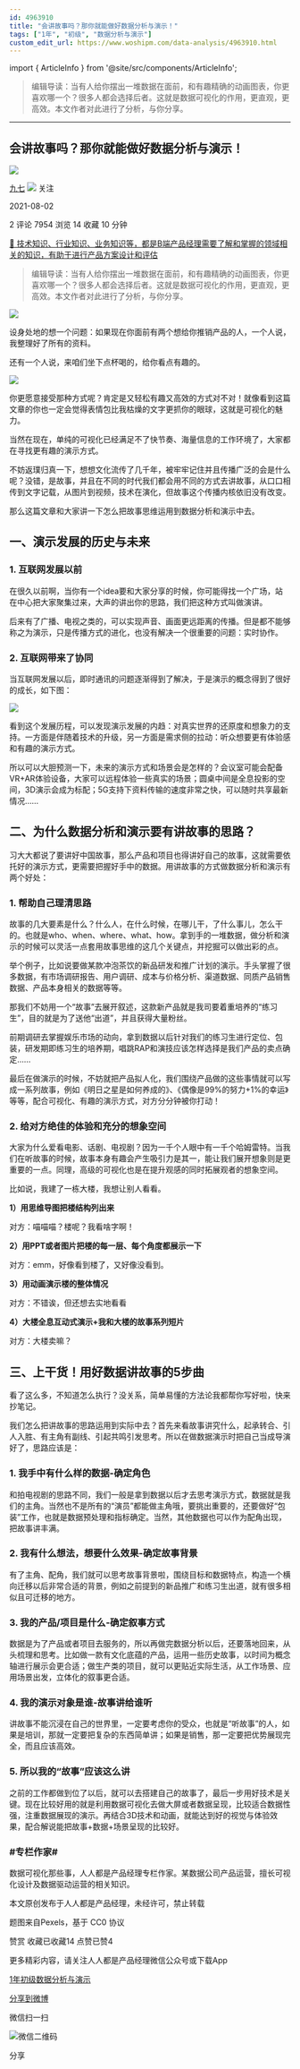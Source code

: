 ```yaml
---
id: 4963910
title: "会讲故事吗？那你就能做好数据分析与演示！"
tags: ["1年", "初级", "数据分析与演示"]
custom_edit_url: https://www.woshipm.com/data-analysis/4963910.html
---
```

import { ArticleInfo } from '@site/src/components/ArticleInfo';

<ArticleInfo
    author="九七"
    authorLink="https://www.woshipm.com/u/1149002"
    published="2021-08-02"
    views={7954}
    comments={2}
    collects={14}
/>

> 编辑导读：当有人给你摆出一堆数据在面前，和有趣精确的动画图表，你更喜欢哪一个？很多人都会选择后者。这就是数据可视化的作用，更直观，更高效。本文作者对此进行了分析，与你分享。

---

## 会讲故事吗？那你就能做好数据分析与演示！

[![](https://image.woshipm.com/wp-files/2021/07/xGWVKprR02jObP50eCoi.jpg!/both/72x72)](https://www.woshipm.com/u/1149002)

[九七](https://www.woshipm.com/u/1149002) ![](https://static.woshipm.com/tag/1121_1@2x.png) 关注

2021-08-02

2 评论 7954 浏览 14 收藏 10 分钟

[🔗 技术知识、行业知识、业务知识等，都是B端产品经理需要了解和掌握的领域相关的知识，有助于进行产品方案设计和评估](https://ke.qidianla.com/courses/bcpm)

> 编辑导读：当有人给你摆出一堆数据在面前，和有趣精确的动画图表，你更喜欢哪一个？很多人都会选择后者。这就是数据可视化的作用，更直观，更高效。本文作者对此进行了分析，与你分享。

![](https://image.woshipm.com/wp-files/2021/07/TBUTYfyJVu4KGAyd5CXr.jpg)

设身处地的想一个问题：如果现在你面前有两个想给你推销产品的人，一个人说，我整理好了所有的资料。

还有一个人说，来咱们坐下点杯喝的，给你看点有趣的。

![](https://image.woshipm.com/wp-files/2021/07/4GgN7shjpYshWMULh7t5.png)

你更愿意接受那种方式呢？肯定是又轻松有趣又高效的方式对不对！就像看到这篇文章的你也一定会觉得表情包比我枯燥的文字更抓你的眼球，这就是可视化的魅力。

当然在现在，单纯的可视化已经满足不了快节奏、海量信息的工作环境了，大家都在寻找更有趣的演示方式。

不妨返璞归真一下，想想文化流传了几千年，被牢牢记住并且传播广泛的会是什么呢？没错，是故事，并且在不同的时代我们都会用不同的方式去讲故事，从口口相传到文字记载，从图片到视频，技术在演化，但故事这个传播内核依旧没有改变。

那么这篇文章和大家讲一下怎么把故事思维运用到数据分析和演示中去。

## 一、演示发展的历史与未来

### 1\. 互联网发展以前

在很久以前啊，当你有一个idea要和大家分享的时候，你可能得找一个广场，站在中心把大家聚集过来，大声的讲出你的思路，我们把这种方式叫做演讲。

后来有了广播、电视之类的，可以实现声音、画面更远距离的传播。但是都不能够称之为演示，只是传播方式的进化，也没有解决一个很重要的问题：实时协作。

### 2\. 互联网带来了协同

当互联网发展以后，即时通讯的问题逐渐得到了解决，于是演示的概念得到了很好的成长，如下图：

![](https://image.woshipm.com/wp-files/2021/08/j24fgt7tILAHW1FtlnH9.png)

看到这个发展历程，可以发现演示发展的内趋：对真实世界的还原度和想象力的支持。一方面是伴随着技术的升级，另一方面是需求侧的拉动：听众想要更有体验感和有趣的演示方式。

所以可以大胆预测一下，未来的演示方式和场景会是怎样的？会议室可能会配备VR+AR体验设备，大家可以远程体验一些真实的场景；圆桌中间是全息投影的空间，3D演示会成为标配；5G支持下资料传输的速度非常之快，可以随时共享最新情况……

## 二、为什么数据分析和演示要有讲故事的思路？

习大大都说了要讲好中国故事，那么产品和项目也得讲好自己的故事，这就需要依托好的演示方式，更需要把握好手中的数据。用讲故事的方式做数据分析和演示有两个好处：

### 1\. 帮助自己理清思路

故事的几大要素是什么？什么人，在什么时候，在哪儿干，了什么事儿，怎么干的。也就是who、when、where、what、how。拿到手的一堆数据，做分析和演示的时候可以灵活一点套用故事思维的这几个关键点，并挖掘可以做出彩的点。

举个例子，比如说要做某款冲泡茶饮的新品研发和推广计划的演示。手头掌握了很多数据，有市场调研报告、用户调研、成本与价格分析、渠道数据、同质产品销售数据、产品本身相关的数据等等。

那我们不妨用一个“故事”去展开叙述，这款新产品就是我司要着重培养的“练习生”，目的就是为了送他“出道”，并且获得大量粉丝。

前期调研去掌握娱乐市场的动向，拿到数据以后针对我们的练习生进行定位、包装，研发期即练习生的培养期，唱跳RAP和演技应该怎样选择是我们产品的卖点确定……

最后在做演示的时候，不妨就把产品拟人化，我们围绕产品做的这些事情就可以写成一系列故事，例如《明日之星是如何养成的》、《偶像是99%的努力+1%的幸运》等等，配合可视化、有趣的演示方式，对方分分钟被你打动！

### 2\. 给对方绝佳的体验和充分的想象空间

大家为什么爱看电影、话剧、电视剧？因为一千个人眼中有一千个哈姆雷特。当我们在听故事的时候，故事本身有趣会产生吸引力是其一，能让我们展开想象则是更重要的一点。同理，高级的可视化也是在提升观感的同时拓展观者的想象空间。

比如说，我建了一栋大楼，我想让别人看看。

**1）用思维导图把楼结构列出来**

对方：喵喵喵？楼呢？我看啥字啊！

**2）用PPT或者图片把楼的每一层、每个角度都展示一下**

对方：emm，好像看到楼了，又好像没看到。

**3）用动画演示楼的整体情况**

对方：不错诶，但还想去实地看看

**4）大楼全息互动式演示+我和大楼的故事系列短片**

对方：大楼卖嘛？

## 三、上干货！用好数据讲故事的5步曲

看了这么多，不知道怎么执行？没关系，简单易懂的方法论我都帮你写好啦，快来抄笔记。

我们怎么把讲故事的思路运用到实际中去？首先来看故事讲究什么，起承转合、引人入胜、有主角有副线、引起共鸣引发思考。所以在做数据演示时把自己当成导演好了，思路应该是：

### 1\. 我手中有什么样的数据-确定角色

和拍电视剧的思路不同，我们一般是拿到数据以后才去思考演示方式，数据就是我们的主角。当然也不是所有的“演员”都能做主角哦，要挑出重要的，还要做好“包装”工作，也就是数据预处理和指标确定。当然，其他数据也可以作为配角出现，把故事讲丰满。

### 2\. 我有什么想法，想要什么效果-确定故事背景

有了主角、配角，我们就可以思考故事背景啦，围绕目标和数据特点，构造一个横向迁移以后非常合适的背景，例如之前提到的新品推广和练习生出道，就有很多相似且可迁移的地方。

### 3\. 我的产品/项目是什么-确定叙事方式

数据是为了产品或者项目去服务的，所以再做完数据分析以后，还要落地回来，从头梳理和思考。比如做一款有文化底蕴的产品，运用一些历史故事，以时间为概念轴进行展示会更合适；做生产类的项目，就可以更贴近实际生活，从工作场景、应用场景出发，立体化的叙事更合适。

### 4\. 我的演示对象是谁-故事讲给谁听

讲故事不能沉浸在自己的世界里，一定要考虑你的受众，也就是“听故事”的人，如果是培训，那就一定要把复杂的东西简单讲；如果是销售，那一定要把优势展现完全，而且应该高效。

### 5\. 所以我的“故事”应该这么讲

之前的工作都做到位了以后，就可以去搭建自己的故事了，最后一步用好技术是关键。现在比较好用的就是利用数据可视化去做大屏或者数据呈现，比较适合数据性强，注重数据展现的演示。再结合3D技术和动画，就能达到好的视觉与体验效果，配合解说能把故事+数据+场景呈现的比较好。

### #专栏作家#

数据可视化那些事，人人都是产品经理专栏作家。某数据公司产品运营，擅长可视化设计及数据驱动运营的相关知识。

本文原创发布于人人都是产品经理，未经许可，禁止转载

题图来自Pexels，基于 CC0 协议

赞赏 收藏已收藏14 点赞已赞4

更多精彩内容，请关注人人都是产品经理微信公众号或下载App

[1年](https://www.woshipm.com/tag/1%e5%b9%b4)[初级](https://www.woshipm.com/tag/%e5%88%9d%e7%ba%a7)[数据分析与演示](https://www.woshipm.com/tag/%e6%95%b0%e6%8d%ae%e5%88%86%e6%9e%90%e4%b8%8e%e6%bc%94%e7%a4%ba)

[分享到微博](https://service.weibo.com/share/share.php?appkey=2775287854&title=会讲故事吗？那你就能做好数据分析与演示！&url=https://www.woshipm.com/data-analysis/4963910.html&pic=https://image.woshipm.com/wp-files/2021/07/TBUTYfyJVu4KGAyd5CXr.jpg)

微信扫一扫

![微信二维码](https://api.pwmqr.com/qrcode/create/?url=https://www.woshipm.com/data-analysis/4963910.html)

分享